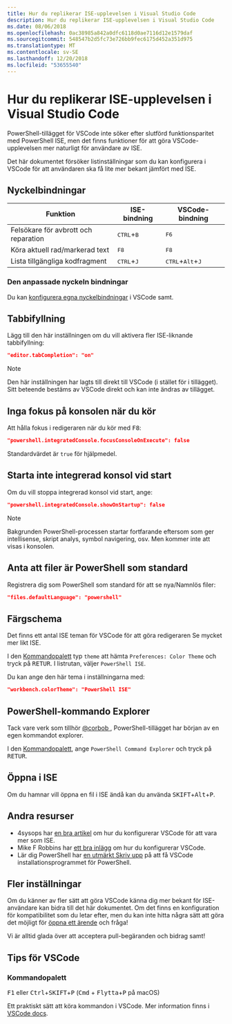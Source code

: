 ```yaml
---
title: Hur du replikerar ISE-upplevelsen i Visual Studio Code
description: Hur du replikerar ISE-upplevelsen i Visual Studio Code
ms.date: 08/06/2018
ms.openlocfilehash: 0ac38985a842a0dfc6118d0ae7116d12e1579daf
ms.sourcegitcommit: 548547b2d5fc73e726bb9fec6175d452a351d975
ms.translationtype: MT
ms.contentlocale: sv-SE
ms.lasthandoff: 12/20/2018
ms.locfileid: "53655540"
---
```

# <a name="how-to-replicate-the-ise-experience-in-visual-studio-code"></a>Hur du replikerar ISE-upplevelsen i Visual Studio Code

PowerShell-tillägget för VSCode inte söker efter slutförd funktionsparitet med PowerShell ISE, men det finns funktioner för att göra VSCode-upplevelsen mer naturligt för användare av ISE.

Det här dokumentet försöker listinställningar som du kan konfigurera i VSCode för att användaren ska få lite mer bekant jämfört med ISE.

## <a name="key-bindings"></a>Nyckelbindningar

| Funktion                              | ISE-bindning                  | VSCode-bindning                              |
| ----------------                      | -----------                  | --------------                              |
| Felsökare för avbrott och reparation          | <kbd>CTRL</kbd>+<kbd>B</kbd> | <kbd>F6</kbd>                               |
| Köra aktuell rad/markerad text | <kbd>F8</kbd>                | <kbd>F8</kbd>                               |
| Lista tillgängliga kodfragment               | <kbd>CTRL</kbd>+<kbd>J</kbd> | <kbd>CTRL</kbd>+<kbd>Alt</kbd>+<kbd>J</kbd> |

### <a name="custom-key-bindings"></a>Den anpassade nyckeln bindningar

Du kan [konfigurera egna nyckelbindningar](https://code.visualstudio.com/docs/getstarted/keybindings#_custom-keybindings-for-refactorings) i VSCode samt.

## <a name="tab-completion"></a>Tabbifyllning

Lägg till den här inställningen om du vill aktivera fler ISE-liknande tabbifyllning:

```json
"editor.tabCompletion": "on"
```

> [!NOTE]
> Den här inställningen har lagts till direkt till VSCode (i stället för i tillägget). Sitt beteende bestäms av VSCode direkt och kan inte ändras av tillägget.

## <a name="no-focus-on-console-when-executing"></a>Inga fokus på konsolen när du kör

Att hålla fokus i redigeraren när du kör med <kbd>F8</kbd>:

```json
"powershell.integratedConsole.focusConsoleOnExecute": false
```

Standardvärdet är `true` för hjälpmedel.

## <a name="dont-start-integrated-console-on-startup"></a>Starta inte integrerad konsol vid start

Om du vill stoppa integrerad konsol vid start, ange:

```json
"powershell.integratedConsole.showOnStartup": false
```

> [!NOTE]
> Bakgrunden PowerShell-processen startar fortfarande eftersom som ger intellisense, skript analys, symbol navigering, osv. Men kommer inte att visas i konsolen.

## <a name="assume-files-are-powershell-by-default"></a>Anta att filer är PowerShell som standard

Registrera dig som PowerShell som standard för att se nya/Namnlös filer:

```json
"files.defaultLanguage": "powershell"
```

## <a name="color-scheme"></a>Färgschema

Det finns ett antal ISE teman för VSCode för att göra redigeraren Se mycket mer likt ISE.

I den [Kommandopalett] typ `theme` att hämta `Preferences: Color Theme` och tryck på <kbd>RETUR</kbd>.
I listrutan, väljer `PowerShell ISE`.

Du kan ange den här tema i inställningarna med:

```json
"workbench.colorTheme": "PowerShell ISE"
```

## <a name="powershell-command-explorer"></a>PowerShell-kommando Explorer

Tack vare verk som tillhör [ @corbob ](https://github.com/corbob), PowerShell-tillägget har början av en egen kommandot explorer.

I den [Kommandopalett], ange `PowerShell Command Explorer` och tryck på <kbd>RETUR</kbd>.

## <a name="open-in-the-ise"></a>Öppna i ISE

Om du hamnar vill öppna en fil i ISE ändå kan du använda <kbd>SKIFT</kbd>+<kbd>Alt</kbd>+<kbd>P</kbd>.

## <a name="other-resources"></a>Andra resurser

- 4sysops har [en bra artikel](https://4sysops.com/archives/make-visual-studio-code-look-and-behave-like-powershell-ise/) om hur du konfigurerar VSCode för att vara mer som ISE.
- Mike F Robbins har [ett bra inlägg](https://mikefrobbins.com/2017/08/24/how-to-install-visual-studio-code-and-configure-it-as-a-replacement-for-the-powershell-ise/) om hur du konfigurerar VSCode.
- Lär dig PowerShell har [en utmärkt Skriv upp](https://www.learnpwsh.com/setup-vs-code-for-powershell/) på att få VSCode installationsprogrammet för PowerShell.

## <a name="more-settings"></a>Fler inställningar

Om du känner av fler sätt att göra VSCode känna dig mer bekant för ISE-användare kan bidra till det här dokumentet. Om det finns en konfiguration för kompatibilitet som du letar efter, men du kan inte hitta några sätt att göra det möjligt för [öppna ett ärende](https://github.com/PowerShell/vscode-powershell/issues/new/choose) och fråga!

Vi är alltid glada över att acceptera pull-begäranden och bidrag samt!

## <a name="vscode-tips"></a>Tips för VSCode

### <a name="command-palette"></a>Kommandopalett

<kbd>F1</kbd> eller <kbd>Ctrl</kbd>+<kbd>SKIFT</kbd>+<kbd>P</kbd> (<kbd>Cmd</kbd> + <kbd> Flytta</kbd>+<kbd>P</kbd> på macOS)

Ett praktiskt sätt att köra kommandon i VSCode.
Mer information finns i [VSCode docs](https://code.visualstudio.com/docs/getstarted/userinterface#_command-palette).

[Kommandopalett]: #command-palette
